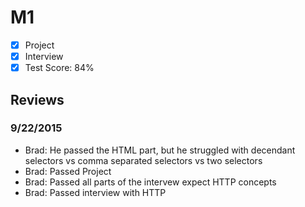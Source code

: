 # M1

- [x] Project
- [x] Interview
- [x] Test Score: 84%

## Reviews

### 9/22/2015
- Brad: He passed the HTML part, but he struggled with decendant selectors vs comma separated selectors vs two selectors
- Brad: Passed Project
- Brad: Passed all parts of the intervew expect HTTP concepts
- Brad: Passed interview with HTTP
